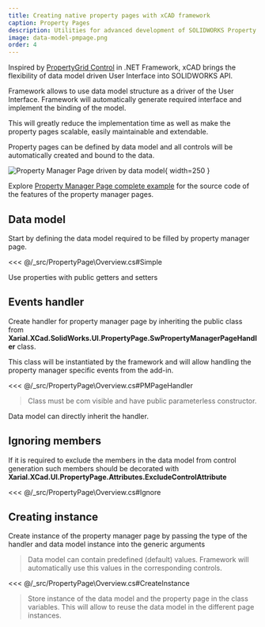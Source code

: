 ```yaml
---
title: Creating native property pages with xCAD framework
caption: Property Pages
description: Utilities for advanced development of SOLIDWORKS Property Manager Pages which enables data driven development with data binding
image: data-model-pmpage.png
order: 4
---
```

Inspired by [PropertyGrid Control](https://msdn.microsoft.com/en-us/library/aa302326.aspx) in .NET Framework, xCAD brings the flexibility of data model driven User Interface into SOLIDWORKS API.

Framework allows to use data model structure as a driver of the User Interface. Framework will automatically generate required interface and implement the binding of the model.

This will greatly reduce the implementation time as well as make the property pages scalable, easily maintainable and extendable.

Property pages can be defined by data model and all controls will be automatically created and bound to the data.

![Property Manager Page driven by data model](data-model-pmpage.png){ width=250 }

Explore [Property Manager Page complete example](https://github.com/xarial/xcad-examples/tree/master/PMPage) for the source code of the features of the property manager pages.

## Data model

Start by defining the data model required to be filled by property manager page.

<<< @/_src/PropertyPage\Overview.cs#Simple

Use properties with public getters and setters

## Events handler

Create handler for property manager page by inheriting the public class from **Xarial.XCad.SolidWorks.UI.PropertyPage.SwPropertyManagerPageHandler** class.

This class will be instantiated by the framework and will allow handling the property manager specific events from the add-in.

<<< @/_src/PropertyPage\Overview.cs#PMPageHandler

> Class must be com visible and have public parameterless constructor.

Data model can directly inherit the handler.

## Ignoring members

If it is required to exclude the members in the data model from control generation such members should be decorated with **Xarial.XCad.UI.PropertyPage.Attributes.ExcludeControlAttribute**

<<< @/_src/PropertyPage\Overview.cs#Ignore

## Creating instance

Create instance of the property manager page by passing the type of the handler and data model instance into the generic arguments

> Data model can contain predefined (default) values. Framework will automatically use this values in the corresponding controls.

<<< @/_src/PropertyPage\Overview.cs#CreateInstance

> Store instance of the data model and the property page in the class variables. This will allow to reuse the data model in the different page instances.